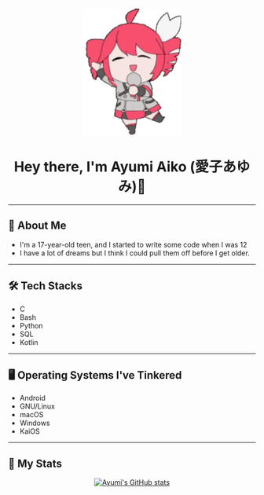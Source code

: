 <p align="center">
  <img src="https://raw.githubusercontent.com/Crystaltrd/Crystaltrd/refs/heads/main/teto-tetoris.gif" alt="tetoris" width="200">
</p>

<h1 align="center">Hey there, I'm Ayumi Aiko (愛子あゆみ)👋</h1>

---

## 🌸 About Me
- I'm a 17-year-old teen, and I started to write some code when I was 12
- I have a lot of dreams but I think I could pull them off before I get older.

---

## 🛠️ Tech Stacks
- C
- Bash
- Python
- SQL
- Kotlin

---

## 🖥️ Operating Systems I've Tinkered
- Android
- GNU/Linux
- macOS
- Windows
- KaiOS

---

## 🥰 My Stats

<p align="center">
  <a href="https://github.com/anuraghazra/github-readme-stats">
    <img src="https://github-readme-stats.vercel.app/api?username=ayumi-aiko&show_icons=true&theme=tokyonight" alt="Ayumi's GitHub stats">
  </a>
</p>